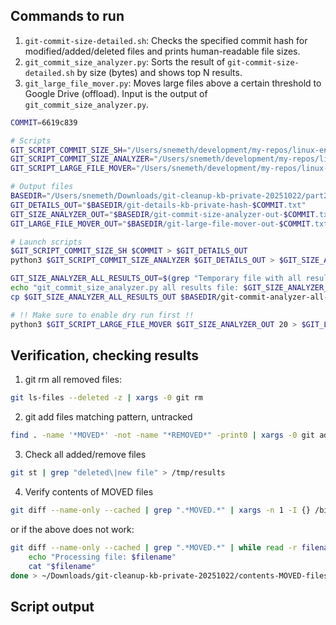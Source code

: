 ## Commands to run

1. `git-commit-size-detailed.sh`: Checks the specified commit hash for modified/added/deleted files and prints human-readable file sizes.
2. `git_commit_size_analyzer.py`: Sorts the result of `git-commit-size-detailed.sh` by size (bytes) and shows top N results.
3. `git_large_file_mover.py`: Moves large files above a certain threshold to Google Drive (offload). Input is the output of `git_commit_size_analyzer.py`.

```bash
COMMIT=6619c839

# Scripts
GIT_SCRIPT_COMMIT_SIZE_SH="/Users/snemeth/development/my-repos/linux-env/scripts/git/git-commit-size-detailed.sh"
GIT_SCRIPT_COMMIT_SIZE_ANALYZER="/Users/snemeth/development/my-repos/linux-env/scripts/git/git_commit_size_analyzer.py"
GIT_SCRIPT_LARGE_FILE_MOVER="/Users/snemeth/development/my-repos/linux-env/scripts/git/git_large_file_mover.py"

# Output files
BASEDIR="/Users/snemeth/Downloads/git-cleanup-kb-private-20251022/part2/"
GIT_DETAILS_OUT="$BASEDIR/git-details-kb-private-hash-$COMMIT.txt"
GIT_SIZE_ANALYZER_OUT="$BASEDIR/git-commit-size-analyzer-out-$COMMIT.txt"
GIT_LARGE_FILE_MOVER_OUT="$BASEDIR/git-large-file-mover-out-$COMMIT.txt"

# Launch scripts
$GIT_SCRIPT_COMMIT_SIZE_SH $COMMIT > $GIT_DETAILS_OUT
python3 $GIT_SCRIPT_COMMIT_SIZE_ANALYZER $GIT_DETAILS_OUT > $GIT_SIZE_ANALYZER_OUT

GIT_SIZE_ANALYZER_ALL_RESULTS_OUT=$(grep "Temporary file with all results ordered created at.*" $GIT_SIZE_ANALYZER_OUT | cut -d ':' -f2 | sed 's/^[[:space:]]*//')
echo "git_commit_size_analyzer.py all results file: $GIT_SIZE_ANALYZER_ALL_RESULTS_OUT"
cp $GIT_SIZE_ANALYZER_ALL_RESULTS_OUT $BASEDIR/git-commit-analyzer-all-results-sorted.txt

# !! Make sure to enable dry run first !!
python3 $GIT_SCRIPT_LARGE_FILE_MOVER $GIT_SIZE_ANALYZER_OUT 20 > $GIT_LARGE_FILE_MOVER_OUT
```

## Verification, checking results

1. git rm all removed files:
```bash
git ls-files --deleted -z | xargs -0 git rm
```

2. git add files matching pattern, untracked
```bash
find . -name '*MOVED*' -not -name "*REMOVED*" -print0 | xargs -0 git add
```

3. Check all added/remove files
```bash
git st | grep "deleted\|new file" > /tmp/results
```

4. Verify contents of MOVED files
```bash
git diff --name-only --cached | grep ".*MOVED.*" | xargs -n 1 -I {} /bin/bash -c "echo 'Processing file: {}'; cat {}"
```

or if the above does not work:
```bash
git diff --name-only --cached | grep ".*MOVED.*" | while read -r filename; do
    echo "Processing file: $filename"
    cat "$filename"
done > ~/Downloads/git-cleanup-kb-private-20251022/contents-MOVED-files.txt
```

## Script output

